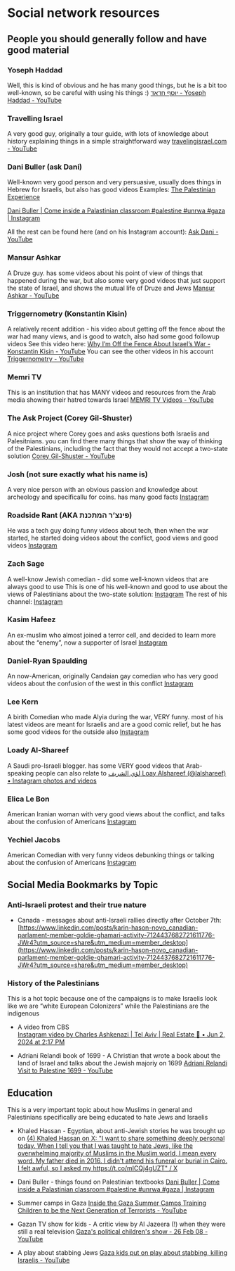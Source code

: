 # Social network resources

## People you should generally follow and have good material

### Yoseph Haddad
Well, this is kind of obvious and he has many good things, but he is a bit too well-known, so be careful with using his things :) 
[יוסף חדאד - Yoseph Haddad - YouTube](https://www.youtube.com/@-yosephhaddad9088)

### Travelling Israel
A very good guy, originally a tour guide, with lots of knowledge about history explaining things in a simple straightforward way
[travelingisrael.com - YouTube](https://www.youtube.com/channel/UCkeTA80xeSa9POCGRpWTIfQ)

### Dani Buller (ask Dani)
Well-known very good person and very persuasive, usually does things in Hebrew for Israelis, but also has good videos
Examples:
[The Palestinian Experience](https://www.youtube.com/watch?v=2PmFBuD-eOI)

[Dani Buller | Come inside a Palastinian classroom #palestine #unrwa #gaza | Instagram](https://www.instagram.com/ask__dani/reel/C01pdO6oqnE/)

All the rest can be found here (and on his Instagram account):
[Ask Dani - YouTube](https://www.youtube.com/@askdani7283)

### Mansur Ashkar
A Druze guy. has some videos about his point of view of things that happened during the war, but also some very good videos that just support the state of Israel, and shows the mutual life of Druze and Jews
[Mansur Ashkar - YouTube](https://www.youtube.com/@MrSachback)

### Triggernometry (Konstantin Kisin)
A relatively recent addition - his video about getting off the fence about the war had many views, and is good to watch, also had some good followup videos
See this video here: [Why I’m Off the Fence About Israel’s War - Konstantin Kisin - YouTube](https://www.youtube.com/watch?v=O4m_EL9Dj2U)
You can see the other videos in his account [Triggernometry - YouTube](https://www.youtube.com/@triggerpod)

### Memri TV
This is an institution that has MANY videos and resources from the Arab media showing their hatred towards Israel
[MEMRI TV Videos - YouTube](https://www.youtube.com/@memritvvideos3699)

### The Ask Project (Corey Gil-Shuster)
A nice project where Corey goes and asks questions both Israelis and Palesitnians. you can find there many things that show the way of thinking of the Palestinians, including the fact that they would not accept a two-state solution
[Corey Gil-Shuster - YouTube](https://www.youtube.com/user/coreygilshuster)

### Josh (not sure exactly what his name is)
A very nice person with an obvious passion and knowledge about archeology and specificallu for coins. has many good facts
[Instagram](https://www.instagram.com/_j0sh_a_/)

### Roadside Rant (AKA פינצ’ר המתכנת)
He was a tech guy doing funny videos about tech, then when the war started, he started doing videos about the conflict, good views and good videos
[Instagram](https://www.instagram.com/roadsiderant2/)

### Zach Sage
A well-know Jewish comedian - did some well-known videos that are always good to use 
This is one of his well-known and good to use about the views of Palestinians about the two-state solution: [Instagram](https://www.instagram.com/p/C9xWl1ZJshF/)
The rest of his channel:
[Instagram](https://www.instagram.com/zach.sage/)

### Kasim Hafeez
An ex-muslim who almost joined a terror cell, and decided to learn more about the “enemy”, now a supporter of Israel
[Instagram](https://www.instagram.com/kasimhafeez22/)

### Daniel-Ryan Spaulding
An now-American, originally Candaian gay comedian who has very good videos about the confusion of the west in this conflict
[Instagram](https://www.instagram.com/danielryanspaulding/)

### Lee Kern
A birith Comedian who made Alyia during the war, VERY funny. most of his latest videos are meant for Israelis and are a good comic relief, but he has some good videos for the outside also
[Instagram](https://www.instagram.com/leekern13/)

### Loady Al-Shareef
A Saudi pro-Israeli blogger. has some VERY good videos that Arab-speaking people can also relate to
[‎لؤي الشريف Loay Alshareef‎ (@lalshareef) • Instagram photos and videos](https://www.instagram.com/lalshareef/?g=5)

### Elica Le Bon
American Iranian woman with very good views about the conflict, and talks about the confusion of Americans 
[Instagram](https://www.instagram.com/elicalebon/)

### Yechiel Jacobs
American Comedian with very funny videos debunking things or talking about the confusion of Americans
[Instagram](https://www.instagram.com/jacobsyechiel/)


## Social Media Bookmarks by Topic

### Anti-Israeli protest and their true nature

* Canada - messages about anti-Israeli rallies directly after October 7th: 
[https://www.linkedin.com/posts/karin-hason-novo_canadian-parlament-member-goldie-ghamari-activity-7124437682721611776-JWr4?utm_source=share&utm_medium=member_desktop](https://www.linkedin.com/posts/karin-hason-novo_canadian-parlament-member-goldie-ghamari-activity-7124437682721611776-JWr4?utm_source=share&utm_medium=member_desktop)

### History of the Palestinians
This is a hot topic because one of the campaigns is to make Israelis look like we are “white European Colonizers” while the Palestinians are the indigenous

* A video from CBS  
[Instagram video by Charles Ashkenazi | Tel Aviv | Real Estate 🏡 • Jun 2, 2024 at 2:17 PM](https://www.instagram.com/reel/C7umUS5toFe/?igsh=NzRncmk3ZTlnaGU5)

* Adriani Relandi book of 1699 - A Christian that wrote a book about the land of Israel and talks about the Jewish majoriy on 1699
[Adriani Relandi Visit to Palestine 1699 - YouTube](https://www.youtube.com/watch?v=P2xmmOmHqCU\&feature=youtu.be)

## Education 
This is a very important topic about how Muslims in general and Palestinians specifically are being educated to hate Jews and Israelis

* Khaled Hassan - Egyptian, about anti-Jewish stories he was brought up on
[(4) Khaled Hassan on X: "I want to share something deeply personal today. When I tell you that I was taught to hate Jews, like the overwhelming majority of Muslims in the Muslim world, I mean every word. My father died in 2016. I didn't attend his funeral or burial in Cairo. I felt awful, so I asked my https://t.co/mICQj4gUZT" / X](https://x.com/Khaledhzakariah/status/1810363088765595738?t=a4dV-M-leggp7S5kLYYfWA\&s=08)

* Dani Buller - things found on Palestinian textbooks 
[Dani Buller | Come inside a Palastinian classroom #palestine #unrwa #gaza | Instagram](https://www.instagram.com/ask__dani/reel/C01pdO6oqnE/)

* Summer camps in Gaza
[Inside the Gaza Summer Camps Training Children to be the Next Generation of Terrorists - YouTube](https://www.youtube.com/watch?v=vCWMBvxWKL0)

* Gazan TV show for kids - A critic view by Al Jazeera (!) when they were still a real television
[Gaza's political children's show - 26 Feb 08 - YouTube](https://www.youtube.com/watch?v=W3jHj93JFMQ)

* A play about stabbing Jews 
[Gaza kids put on play about stabbing, killing Israelis - YouTube](https://www.youtube.com/watch?v=4QRYCXm42Wg)




